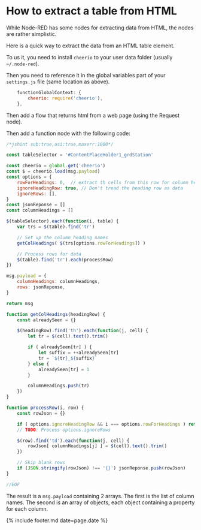 ---
---
# How to extract a table from HTML

While Node-RED has some nodes for extracting data from HTML,
the nodes are rather simplistic.

Here is a quick way to extract the data from an HTML table element.

To us it, you need to install `cheerio` to your user data folder (usually `~/.node-red`).

Then you need to reference it in the global variables part of your `settings.js` file (same location as above).

```javascript
    functionGlobalContext: {
        cheerio: require('cheerio'),
    },
```

Then add a flow that returns html from a web page (using the Request node).

Then add a function node with the following code:

```javascript
/*jshint sub:true,asi:true,maxerr:1000*/

const tableSelector = '#ContentPlaceHolder1_grdStation'

const cheerio = global.get('cheerio')
const $ = cheerio.load(msg.payload)
const options = {
    rowForHeadings: 0,  // extract th cells from this row for column headings (zero-based)
    ignoreHeadingRow: true, // Don't tread the heading row as data
    ignoreRows: [],
}
const jsonReponse = []
const columnHeadings = []

$(tableSelector).each(function(i, table) {
    var trs = $(table).find('tr')

    // Set up the column heading names
    getColHeadings( $(trs[options.rowForHeadings]) )

    // Process rows for data
    $(table).find('tr').each(processRow)
})

msg.payload = {
    columnHeadings: columnHeadings,
    rows: jsonReponse,
}

return msg

function getColHeadings(headingRow) {
    const alreadySeen = {}

    $(headingRow).find('th').each(function(j, cell) {
        let tr = $(cell).text().trim()

        if ( alreadySeen[tr] ) {
            let suffix = ++alreadySeen[tr]
            tr = `${tr}_${suffix}`
        } else {
            alreadySeen[tr] = 1
        }

        columnHeadings.push(tr)
    })
}

function processRow(i, row) {
    const rowJson = {}

    if ( options.ignoreHeadingRow && i === options.rowForHeadings ) return
    // TODO: Process options.ignoreRows

    $(row).find('td').each(function(j, cell) {
        rowJson[ columnHeadings[j] ] = $(cell).text().trim()
    })

    // Skip blank rows
    if (JSON.stringify(rowJson) !== '{}') jsonReponse.push(rowJson)
}

//EOF
```

The result is a `msg.payload` containing 2 arrays. The first is the list of column names.
The second is an array of objects, each object containing a property for each column.


{% include footer.md date=page.date %}
